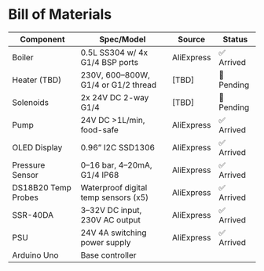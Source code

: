 # Bill of Materials

| Component            | Spec/Model                            | Source        | Status     |
|---------------------|----------------------------------------|---------------|------------|
| Boiler              | 0.5L SS304 w/ 4x G1/4 BSP ports        | AliExpress    | ✅ Arrived |
| Heater (TBD)        | 230V, 600–800W, G1/4 or G1/2 thread    | [TBD]         | 🔄 Pending |
| Solenoids           | 2x 24V DC 2-way G1/4                   | [TBD]         | 🔄 Pending |
| Pump                | 24V DC >1L/min, food-safe              | AliExpress    | ✅ Arrived |
| OLED Display        | 0.96” I2C SSD1306                      | AliExpress    | ✅ Arrived |
| Pressure Sensor     | 0–16 bar, 4–20mA, G1/4 IP68            | AliExpress    | ✅ Arrived |
| DS18B20 Temp Probes | Waterproof digital temp sensors (x5)   | AliExpress    | ✅ Arrived |
| SSR-40DA            | 3–32V DC input, 230V AC output         | AliExpress    | ✅ Arrived |
| PSU                 | 24V 4A switching power supply          | AliExpress    | ✅ Arrived |
| Arduino Uno         | Base controller     
